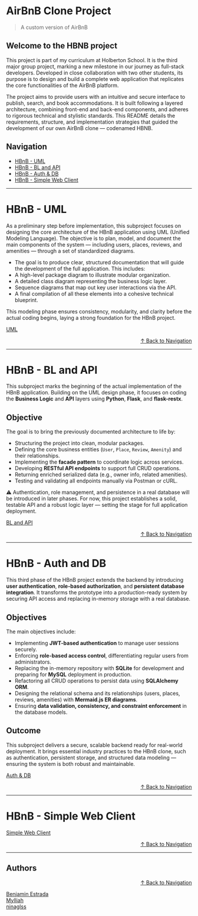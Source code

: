 # AirBnB Clone Project
> A custom version of AirBnB

## Welcome to the HBNB project

This project is part of my curriculum at Holberton School. It is the third major group project, marking a new milestone in our journey as full-stack developers. Developed in close collaboration with two other students, its purpose is to design and build a complete web application that replicates the core functionalities of the AirBnB platform.

The project aims to provide users with an intuitive and secure interface to publish, search, and book accommodations. It is built following a layered architecture, combining front-end and back-end components, and adheres to rigorous technical and stylistic standards. This README details the requirements, structure, and implementation strategies that guided the development of our own AirBnB clone — codenamed HBNB.

## Navigation

- [HBnB - UML](#hbnb---uml)
- [HBnB - BL and API](#hbnb---bl-and-api)
- [HBnB - Auth & DB](#hbnb---auth-and-db)
- [HBnB - Simple Web Client](#hbnb---simple-web-client)

---

# HBnB - UML

As a preliminary step before implementation, this subproject focuses on designing the core architecture of the HBnB application using UML (Unified Modeling Language). The objective is to plan, model, and document the main components of the system — including users, places, reviews, and amenities — through a set of standardized diagrams.

- The goal is to produce clear, structured documentation that will guide the development of the full application. This includes:
- A high-level package diagram to illustrate modular organization.
- A detailed class diagram representing the business logic layer.
- Sequence diagrams that map out key user interactions via the API.
- A final compilation of all these elements into a cohesive technical blueprint.

This modeling phase ensures consistency, modularity, and clarity before the actual coding begins, laying a strong foundation for the HBnB project.

[UML](https://github.com/Aluranae/holbertonschool-hbnb/tree/main/part1)

<p align="right"><a href="#navigation">↑ Back to Navigation</a></p>

---

# HBnB - BL and API

This subproject marks the beginning of the actual implementation of the HBnB application. Building on the UML design phase, it focuses on coding the **Business Logic** and **API** layers using **Python**, **Flask**, and **flask-restx**.

## Objective

The goal is to bring the previously documented architecture to life by:

- Structuring the project into clean, modular packages.
- Defining the core business entities (`User`, `Place`, `Review`, `Amenity`) and their relationships.
- Implementing the **facade pattern** to coordinate logic across services.
- Developing **RESTful API endpoints** to support full CRUD operations.
- Returning enriched serialized data (e.g., owner info, related amenities).
- Testing and validating all endpoints manually via Postman or cURL.

⚠️ Authentication, role management, and persistence in a real database will be introduced in later phases. For now, this project establishes a solid, testable API and a robust logic layer — setting the stage for full application deployment.

[BL and API](https://github.com/Aluranae/holbertonschool-hbnb/tree/main/part2)

<p align="right"><a href="#navigation">↑ Back to Navigation</a></p>

---

# HBnB - Auth and DB

This third phase of the HBnB project extends the backend by introducing **user authentication**, **role-based authorization**, and **persistent database integration**. It transforms the prototype into a production-ready system by securing API access and replacing in-memory storage with a real database.

## Objectives

The main objectives include:

- Implementing **JWT-based authentication** to manage user sessions securely.
- Enforcing **role-based access control**, differentiating regular users from administrators.
- Replacing the in-memory repository with **SQLite** for development and preparing for **MySQL** deployment in production.
- Refactoring all CRUD operations to persist data using **SQLAlchemy ORM**.
- Designing the relational schema and its relationships (users, places, reviews, amenities) with **Mermaid.js ER diagrams**.
- Ensuring **data validation, consistency, and constraint enforcement** in the database models.

## Outcome

This subproject delivers a secure, scalable backend ready for real-world deployment. It brings essential industry practices to the HBnB clone, such as authentication, persistent storage, and structured data modeling — ensuring the system is both robust and maintainable.

[Auth & DB](https://github.com/Aluranae/holbertonschool-hbnb/tree/main/part3)

<p align="right"><a href="#navigation">↑ Back to Navigation</a></p>

---

# HBnB - Simple Web Client



[Simple Web Client](https://github.com/Aluranae/holbertonschool-hbnb/tree/main/part4)

<p align="right"><a href="#navigation">↑ Back to Navigation</a></p>

---

## Authors
<p align="right"><a href="#navigation">↑ Back to Navigation</a></p>

[Benjamin Estrada](https://github.com/Aluranae)  
[Mylliah](https://github.com/Mylliah)  
[ninaglss](https://github.com/ninaglss15)
